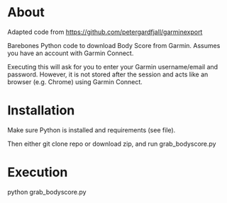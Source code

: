 # About

Adapted code from https://github.com/petergardfjall/garminexport

Barebones Python code to download Body Score from Garmin. Assumes you have an account with Garmin Connect. 

Executing this will ask for you to enter your Garmin username/email and password. However, it is not stored after the session and acts like an browser (e.g. Chrome) using Garmin Connect. 

# Installation

Make sure Python is installed and requirements (see file).

Then either git clone repo or download zip, and run grab_bodyscore.py

# Execution

python grab_bodyscore.py <Garmin username> <Garmin password> <start-date YYYY-MM-DD> <end-date YYYY-MM-DD> <Folder path for downloads>

